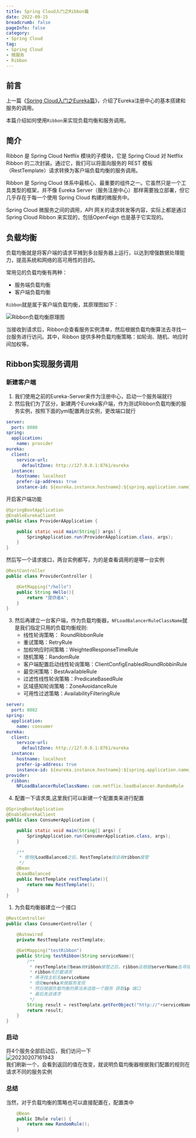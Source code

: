 ```yaml
---
title: Spring Cloud入门之Ribbon篇
date: 2022-09-15
breadcrumb: false
pageInfo: false
category:
- Spring Cloud
tag:
- Spring Cloud
- 微服务
- Ribbon
---
```


## 前言
上一篇《[Spring Cloud入门之Eureka篇](Spring%20Cloud入门之-Eureka篇.md)》，介绍了Eureka注册中心的基本搭建和服务的调用。

本篇介绍如何使用`Ribbon`来实现负载均衡和服务调用。


## 简介

Ribbon 是 Spring Cloud Netflix 模块的子模块，它是 Spring Cloud 对 Netflix Ribbon 的二次封装。通过它，我们可以将面向服务的 REST 模板（RestTemplate）请求转换为客户端负载均衡的服务调用。

Ribbon 是 Spring Cloud 体系中最核心、最重要的组件之一。它虽然只是一个工具类型的框架，并不像 Eureka Server（服务注册中心）那样需要独立部署，但它几乎存在于每一个使用 Spring Cloud 构建的微服务中。

Spring Cloud 微服务之间的调用，API 网关的请求转发等内容，实际上都是通过 Spring Cloud Ribbon 来实现的，包括OpenFeign 也是基于它实现的。

## 负载均衡

负载均衡就是将客户端的请求平摊到多台服务器上运行，以达到增强数据处理能力，提高系统和网络的高可用性的目的。

常用见的负载均衡有两种：  
- 服务端负载均衡
- 客户端负载均衡

`Ribbon`就是属于客户端负载均衡，其原理图如下：  

![Ribbon负载均衡原理图](https://blog-1253887276.cos.ap-chongqing.myqcloud.com/vscodeblog/20230207151140.png)  

当接收到请求后，Ribbon会查看服务实例清单，然后根据负载均衡算法去寻找一台服务进行访问。其中，Ribbon 提供多种负载均衡策略：如轮询、随机、响应时间加权等。

## Ribbon实现服务调用

### 新建客户端

1. 我们使用之前的Eureka-Server来作为注册中心，启动一个服务端就行
2. 然后我们为了区分，新建两个Eureka客户端，作为测试Ribbon负载均衡的服务实例，按照下面的yml配置两台实例，更改端口就行
```yml
server:
  port: 8080
spring:
  application:
    name: provider
eureka:
  client:
    service-url:
      defaultZone: http://127.0.0.1:8761/eureka
  instance:
    hostname: localhost
    prefer-ip-address: true
    instance-id: ${eureka.instance.hostname}:${spring.application.name}:${server.port}
```
开启客户端功能
```java
@SpringBootApplication
@EnableEurekaClient
public class ProviderAApplication {

    public static void main(String[] args) {
        SpringApplication.run(ProviderAApplication.class, args);
    }
}
```
然后写一个请求接口，两台实例都写，为的是查看调用的是哪一台实例
```java
@RestController
public class ProviderController {

    @GetMapping("/hello")
    public String Hello(){
        return "提供者A";
    }
}
```
3. 然后再建立一台客户端，作为负载均衡器，`NFLoadBalancerRuleClassName`就是我们指定只用的负载均衡规则:
   - 线性轮询策略： RoundRibbonRule
   - 重试策略：RetryRule
   - 加权响应时间策略：WeightedResponseTimeRule
   - 随机策略：RandomRule
   - 客户端配置启动线性轮询策略：ClientConfigEnabledRoundRobbinRule
   - 最空闲策略：BestAvailableRule
   - 过滤性线性轮询策略：PredicateBasedRule
   - 区域感知轮询策略：ZoneAvoidanceRule
   - 可用性过滤策略：AvailabilityFilteringRule
```yml
server:
  port: 8082
spring:
  application:
    name: consumer
eureka:
  client:
    service-url:
      defaultZone: http://127.0.0.1:8761/eureka
  instance:
    hostname: localhost
    prefer-ip-address: true
    instance-id: ${eureka.instance.hostname}:${spring.application.name}:${server.port}
provider:
  ribbon:
    NFLoadBalancerRuleClassName: com.netflix.loadbalancer.RandomRule
```
4. 配置一下请求类,这里我们可以新建一个配置类来进行配置
```java
@SpringBootApplication
@EnableEurekaClient
public class ConsumerApplication {

    public static void main(String[] args) {
        SpringApplication.run(ConsumerApplication.class, args);
    }

    /**
     * 使用@LoadBalanced之后，RestTemplate就会被ribbon接管
     */
    @Bean
    @LoadBalanced
    public RestTemplate restTemplate(){
        return new RestTemplate();
    }
}

```
1. 为负载均衡器建立一个接口
```java
@RestController
public class ConsumerController {

    @Autowired
    private RestTemplate restTemplate;

    @GetMapping("testRibbon")
    public String testRibbon(String serviceName){
        /**
         * restTemplate的bean被ribbon接管之后，ribbon会根据serverName去寻找提供者
         * ribbon先拦截请求
         * 再寻找主机名serviceName
         * 借助eureka来做服务发现
         * 然后根据负载均衡的算法来选取一个服务 获取ip 端口
         * 最后发送请求
         */
        String result = restTemplate.getForObject("http://"+serviceName+"/hello",String.class);
        return result;
    }
}

```
### 启动

将4个服务全部启动后，我们访问一下  
![20230207161943](https://blog-1253887276.cos.ap-chongqing.myqcloud.com/vscodeblog/20230207161943.png)  
我们刷新一个，会看到返回的值在改变，就说明负载均衡器根据我们配置的规则在请求不同的服务实例

### 总结
当然，对于负载均衡的策略也可以直接配置在，配置类中  
```java
    @Bean
	public IRule rule() {
	    return new RandomRule();
	}
```